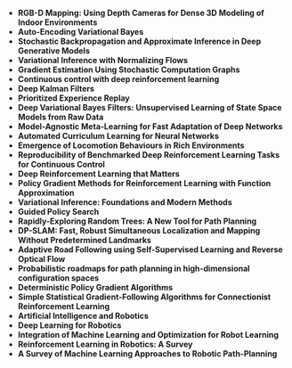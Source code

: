 <ul>
                <li><b><a target="_blank" href="https://github.com/manjunath5496/Robotics-ML-Papers/blob/master/rml(1).pdf" style="text-decoration:none;">RGB-D Mapping: Using Depth Cameras for Dense 3D Modeling of Indoor Environments</a></b></li>
                <li><b><a target="_blank" href="https://github.com/manjunath5496/Robotics-ML-Papers/blob/master/rml(2).pdf" style="text-decoration:none;">Auto-Encoding Variational Bayes</a></b></li>
                <li><b><a target="_blank" href="https://github.com/manjunath5496/Robotics-ML-Papers/blob/master/rml(3).pdf" style="text-decoration:none;">Stochastic Backpropagation and Approximate Inference in Deep Generative Models</a></b></li>
                <li><b><a target="_blank" href="https://github.com/manjunath5496/Robotics-ML-Papers/blob/master/rml(4).pdf" style="text-decoration:none;">Variational Inference with Normalizing Flows</a></b></li>
                <li><b><a target="_blank" href="https://github.com/manjunath5496/Robotics-ML-Papers/blob/master/rml(5).pdf" style="text-decoration:none;">Gradient Estimation Using Stochastic Computation Graphs</a></b></li>
                <li><b><a target="_blank" href="https://github.com/manjunath5496/Robotics-ML-Papers/blob/master/rml(6).pdf" style="text-decoration:none;">Continuous control with deep reinforcement learning </a></b></li>
                <li><b><a target="_blank" href="https://github.com/manjunath5496/Robotics-ML-Papers/blob/master/rml(7).pdf" style="text-decoration:none;">Deep Kalman Filters</a></b></li>
                <li><b><a target="_blank" href="https://github.com/manjunath5496/Robotics-ML-Papers/blob/master/rml(8).pdf" style="text-decoration:none;">Prioritized Experience Replay</a></b></li>
                <li><b><a target="_blank" href="https://github.com/manjunath5496/Robotics-ML-Papers/blob/master/rml(9).pdf" style="text-decoration:none;">Deep Variational Bayes Filters: Unsupervised Learning of State Space Models from Raw Data</a></b></li>
                <li><b><a target="_blank" href="https://github.com/manjunath5496/Robotics-ML-Papers/blob/master/rml(10).pdf" style="text-decoration:none;">Model-Agnostic Meta-Learning for Fast Adaptation of Deep Networks</a></b></li>
                <li><b><a target="_blank" href="https://github.com/manjunath5496/Robotics-ML-Papers/blob/master/rml(11).pdf" style="text-decoration:none;"> Automated Curriculum Learning for Neural Networks</a></b></li>
                <li><b><a target="_blank" href="https://github.com/manjunath5496/Robotics-ML-Papers/blob/master/rml(12).pdf" style="text-decoration:none;">Emergence of Locomotion Behaviours in Rich Environments</a></b></li>
                <li><b><a target="_blank" href="https://github.com/manjunath5496/Robotics-ML-Papers/blob/master/rml(13).pdf" style="text-decoration:none;">Reproducibility of Benchmarked Deep Reinforcement Learning Tasks for Continuous Control</a></b></li>
                <li><b><a target="_blank" href="https://github.com/manjunath5496/Robotics-ML-Papers/blob/master/rml(14).pdf" style="text-decoration:none;">Deep Reinforcement Learning that Matters</a></b></li>
                <li><b><a target="_blank" href="https://github.com/manjunath5496/Robotics-ML-Papers/blob/master/rml(15).pdf" style="text-decoration:none;">Policy Gradient Methods for Reinforcement Learning with Function Approximation</a></b></li>
                <li><b><a target="_blank" href="https://github.com/manjunath5496/Robotics-ML-Papers/blob/master/rml(16).pdf" style="text-decoration:none;">Variational Inference: Foundations and Modern Methods</a></b></li>
                <li><b><a target="_blank" href="https://github.com/manjunath5496/Robotics-ML-Papers/blob/master/rml(17).pdf" style="text-decoration:none;">Guided Policy Search </a></b></li>
                <li><b><a target="_blank" href="https://github.com/manjunath5496/Robotics-ML-Papers/blob/master/rml(18).pdf" style="text-decoration:none;">Rapidly-Exploring Random Trees: A New Tool for Path Planning</a></b></li>
  
<li><b><a target="_blank" href="https://github.com/manjunath5496/Robotics-ML-Papers/blob/master/rml(19).pdf" style="text-decoration:none;">DP-SLAM: Fast, Robust Simultaneous Localization and Mapping Without Predetermined Landmarks</a></b></li>


 <li><b><a target="_blank" href="https://github.com/manjunath5496/Robotics-ML-Papers/blob/master/rml(20).pdf" style="text-decoration:none;"> Adaptive Road Following using Self-Supervised Learning and Reverse Optical Flow</a></b></li>
                <li><b><a target="_blank" href="https://github.com/manjunath5496/Robotics-ML-Papers/blob/master/rml(21).pdf" style="text-decoration:none;">Probabilistic roadmaps for path planning in high-dimensional configuration spaces</a></b></li>
                <li><b><a target="_blank" href="https://github.com/manjunath5496/Robotics-ML-Papers/blob/master/rml(22).pdf" style="text-decoration:none;">Deterministic Policy Gradient Algorithms</a></b></li>
                <li><b><a target="_blank" href="https://github.com/manjunath5496/Robotics-ML-Papers/blob/master/rml(23).pdf" style="text-decoration:none;">Simple Statistical Gradient-Following Algorithms for Connectionist Reinforcement Learning </a></b></li>

  <li><b><a target="_blank" href="https://github.com/manjunath5496/Robotics-ML-Papers/blob/master/rml(24).pdf" style="text-decoration:none;">Artificial Intelligence and Robotics</a></b></li>


 <li><b><a target="_blank" href="https://github.com/manjunath5496/Robotics-ML-Papers/blob/master/rml(25).pdf" style="text-decoration:none;"> Deep Learning for Robotics</a></b></li>
                <li><b><a target="_blank" href="https://github.com/manjunath5496/Robotics-ML-Papers/blob/master/rml(26).pdf" style="text-decoration:none;">Integration of Machine Learning and Optimization for Robot Learning</a></b></li>
                <li><b><a target="_blank" href="https://github.com/manjunath5496/Robotics-ML-Papers/blob/master/rml(27).pdf" style="text-decoration:none;">Reinforcement Learning in Robotics: A Survey</a></b></li>
                <li><b><a target="_blank" href="https://github.com/manjunath5496/Robotics-ML-Papers/blob/master/rml(28).pdf" style="text-decoration:none;">A Survey of Machine Learning Approaches to Robotic Path-Planning </a></b></li>

  



  
               
</ul>
